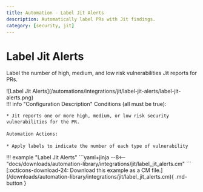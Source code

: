 ```yaml
---
title: Automation - Label Jit Alerts
description: Automatically label PRs with Jit findings.
category: [security, jit]
---
```

# Label Jit Alerts
<!-- --8<-- [start:example]-->

Label the number of high, medium, and low risk vulnerabilities Jit reports for PRs.

<div class="automationImage" markdown="1">
![Label Jit Alerts](/automations/integrations/jit/label-jit-alerts/label-jit-alerts.png)
</div>
<div class="automationDescription" markdown="1">
!!! info "Configuration Description"
    Conditions (all must be true):

    * Jit reports one or more high, medium, or low risk security vulnerabilities for the PR.

    Automation Actions:

    * Apply labels to indicate the number of each type of vulnerability
</div>
<div class="automationExample" markdown="1">
!!! example "Label Jit Alerts"
    ```yaml+jinja
    --8<-- "docs/downloads/automation-library/integrations/jit/label_jit_alerts.cm"
    ```
    <div class="result" markdown>
      <span>
      [:octicons-download-24: Download this example as a CM file.](/downloads/automation-library/integrations/jit/label_jit_alerts.cm){ .md-button }
      </span>
    </div>
</div>
<!-- --8<-- [end:example]-->
